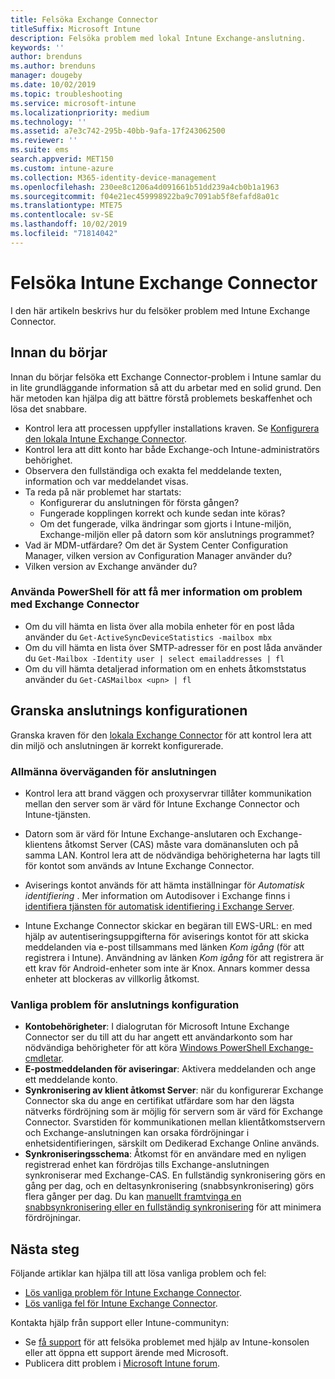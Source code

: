 ```yaml
---
title: Felsöka Exchange Connector
titleSuffix: Microsoft Intune
description: Felsöka problem med lokal Intune Exchange-anslutning.
keywords: ''
author: brenduns
ms.author: brenduns
manager: dougeby
ms.date: 10/02/2019
ms.topic: troubleshooting
ms.service: microsoft-intune
ms.localizationpriority: medium
ms.technology: ''
ms.assetid: a7e3c742-295b-40bb-9afa-17f243062500
ms.reviewer: ''
ms.suite: ems
search.appverid: MET150
ms.custom: intune-azure
ms.collection: M365-identity-device-management
ms.openlocfilehash: 230ee8c1206a4d091661b51dd239a4cb0b1a1963
ms.sourcegitcommit: f04e21ec459998922ba9c7091ab5f8efafd8a01c
ms.translationtype: MTE75
ms.contentlocale: sv-SE
ms.lasthandoff: 10/02/2019
ms.locfileid: "71814042"
---
```

# <a name="troubleshoot-the-intune-exchange-connector"></a>Felsöka Intune Exchange Connector

I den här artikeln beskrivs hur du felsöker problem med Intune Exchange Connector.

## <a name="before-you-start"></a>Innan du börjar

Innan du börjar felsöka ett Exchange Connector-problem i Intune samlar du in lite grundläggande information så att du arbetar med en solid grund. Den här metoden kan hjälpa dig att bättre förstå problemets beskaffenhet och lösa det snabbare.

- Kontrol lera att processen uppfyller installations kraven. Se [Konfigurera den lokala Intune Exchange Connector](exchange-connector-install.md).
- Kontrol lera att ditt konto har både Exchange-och Intune-administratörs behörighet.
- Observera den fullständiga och exakta fel meddelande texten, information och var meddelandet visas.
- Ta reda på när problemet har startats: 
  - Konfigurerar du anslutningen för första gången? 
  - Fungerade kopplingen korrekt och kunde sedan inte köras?
  - Om det fungerade, vilka ändringar som gjorts i Intune-miljön, Exchange-miljön eller på datorn som kör anslutnings programmet?
- Vad är MDM-utfärdare? Om det är System Center Configuration Manager, vilken version av Configuration Manager använder du?
- Vilken version av Exchange använder du?

### <a name="use-powershell-to-get-more-data-on-exchange-connector-issues"></a>Använda PowerShell för att få mer information om problem med Exchange Connector

- Om du vill hämta en lista över alla mobila enheter för en post låda använder du `Get-ActiveSyncDeviceStatistics -mailbox mbx`
- Om du vill hämta en lista över SMTP-adresser för en post låda använder du `Get-Mailbox -Identity user | select emailaddresses | fl`
- Om du vill hämta detaljerad information om en enhets åtkomststatus använder du `Get-CASMailbox <upn> | fl`

## <a name="review-the-connector-configuration"></a>Granska anslutnings konfigurationen

Granska kraven för den [lokala Exchange Connector](exchange-connector-install.md#intune-exchange-connector-requirements) för att kontrol lera att din miljö och anslutningen är korrekt konfigurerade. 

### <a name="general-considerations-for-the-connector"></a>Allmänna överväganden för anslutningen

- Kontrol lera att brand väggen och proxyservrar tillåter kommunikation mellan den server som är värd för Intune Exchange Connector och Intune-tjänsten.

- Datorn som är värd för Intune Exchange-anslutaren och Exchange-klientens åtkomst Server (CAS) måste vara domänansluten och på samma LAN. Kontrol lera att de nödvändiga behörigheterna har lagts till för kontot som används av Intune Exchange Connector.

- Aviserings kontot används för att hämta inställningar för *Automatisk identifiering* . Mer information om Autodisover i Exchange finns i [identifiera tjänsten för automatisk identifiering i Exchange Server](https://docs.microsoft.com/exchange/architecture/client-access/autodiscover?view=exchserver-2016).

- Intune Exchange Connector skickar en begäran till EWS-URL: en med hjälp av autentiseringsuppgifterna för aviserings kontot för att skicka meddelanden via e-post tillsammans med länken *Kom igång* (för att registrera i Intune). Användning av länken *Kom igång* för att registrera är ett krav för Android-enheter som inte är Knox. Annars kommer dessa enheter att blockeras av villkorlig åtkomst.

### <a name="common-issues-for-connector-configurations"></a>Vanliga problem för anslutnings konfiguration

- **Kontobehörigheter**: I dialogrutan för Microsoft Intune Exchange Connector ser du till att du har angett ett användarkonto som har nödvändiga behörigheter för att köra [Windows PowerShell Exchange-cmdletar](exchange-connector-install.md#exchange-cmdlet-requirements).
- **E-postmeddelanden för aviseringar**: Aktivera meddelanden och ange ett meddelande konto.
- **Synkronisering av klient åtkomst Server**: när du konfigurerar Exchange Connector ska du ange en certifikat utfärdare som har den lägsta nätverks fördröjning som är möjlig för servern som är värd för Exchange Connector. Svarstiden för kommunikationen mellan klientåtkomstservern och Exchange-anslutningen kan orsaka fördröjningar i enhetsidentifieringen, särskilt om Dedikerad Exchange Online används.
- **Synkroniseringsschema**: Åtkomst för en användare med en nyligen registrerad enhet kan fördröjas tills Exchange-anslutningen synkroniserar med Exchange-CAS. En fullständig synkronisering görs en gång per dag, och en deltasynkronisering (snabbsynkronisering) görs flera gånger per dag. Du kan [manuellt framtvinga en snabbsynkronisering eller en fullständig synkronisering](exchange-connector-install.md#manually-force-a-quick-sync-or-full-sync) för att minimera fördröjningar.

## <a name="next-steps"></a>Nästa steg
Följande artiklar kan hjälpa till att lösa vanliga problem och fel:

- [Lös vanliga problem för Intune Exchange Connector](troubleshoot-exchange-connector-common-problems.md).
- [Lös vanliga fel för Intune Exchange Connector](troubleshoot-exchange-connector-common-errors.md).

Kontakta hjälp från support eller Intune-communityn:

- Se [få support](../fundamentals/get-support.md) för att felsöka problemet med hjälp av Intune-konsolen eller att öppna ett support ärende med Microsoft. 
- Publicera ditt problem i [Microsoft Intune forum](https://social.technet.microsoft.com/Forums/en-US/home?forum=microsoftintuneprod).  
